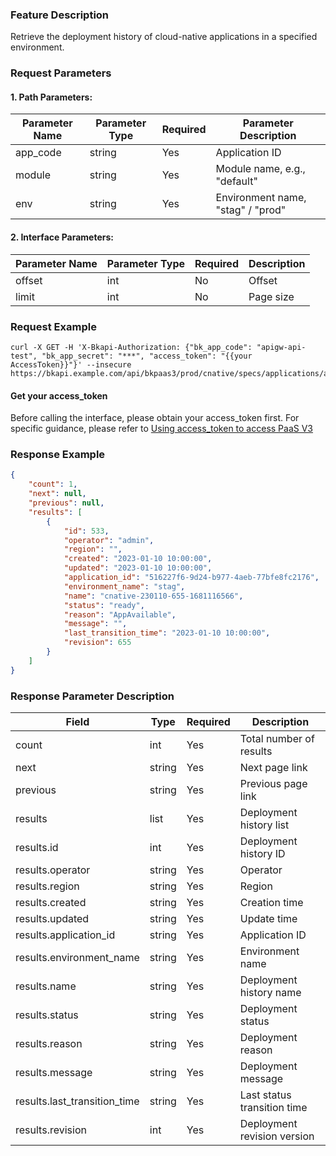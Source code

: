 ### Feature Description

Retrieve the deployment history of cloud-native applications in a specified environment.

### Request Parameters

#### 1. Path Parameters:

| Parameter Name | Parameter Type | Required | Parameter Description                |
| -------------- | -------------- | -------- | ------------------------------------ |
| app_code       | string         | Yes      | Application ID                       |
| module         | string         | Yes      | Module name, e.g., "default"         |
| env            | string         | Yes      | Environment name, "stag" / "prod"    |

#### 2. Interface Parameters:

| Parameter Name | Parameter Type | Required | Description |
| -------------- | -------------- | -------- | ----------- |
| offset         | int            | No       | Offset      |
| limit          | int            | No       | Page size   |



### Request Example

```
curl -X GET -H 'X-Bkapi-Authorization: {"bk_app_code": "apigw-api-test", "bk_app_secret": "***", "access_token": "{{your AccessToken}}"}' --insecure https://bkapi.example.com/api/bkpaas3/prod/cnative/specs/applications/appid1/modules/default/envs/prod/mres/deployments/
```

#### Get your access_token

Before calling the interface, please obtain your access_token first. For specific guidance, please refer to [Using access_token to access PaaS V3](https://bk.tencent.com/docs/markdown/PaaS3.0/topics/paas/access_token)

### Response Example

```json
{
    "count": 1,
    "next": null,
    "previous": null,
    "results": [
        {
            "id": 533,
            "operator": "admin",
            "region": "",
            "created": "2023-01-10 10:00:00",
            "updated": "2023-01-10 10:00:00",
            "application_id": "516227f6-9d24-b977-4aeb-77bfe8fc2176",
            "environment_name": "stag",
            "name": "cnative-230110-655-1681116566",
            "status": "ready",
            "reason": "AppAvailable",
            "message": "",
            "last_transition_time": "2023-01-10 10:00:00",
            "revision": 655
        }
    ]
}
```

### Response Parameter Description

| Field                     | Type   | Required | Description          |
| ------------------------- | ------ | -------- | -------------------- |
| count                     | int    | Yes      | Total number of results |
| next                      | string | Yes      | Next page link       |
| previous                  | string | Yes      | Previous page link   |
| results                   | list   | Yes      | Deployment history list |
| results.id                | int    | Yes      | Deployment history ID |
| results.operator          | string | Yes      | Operator             |
| results.region            | string | Yes      | Region               |
| results.created           | string | Yes      | Creation time        |
| results.updated           | string | Yes      | Update time          |
| results.application_id    | string | Yes      | Application ID       |
| results.environment_name  | string | Yes      | Environment name     |
| results.name              | string | Yes      | Deployment history name |
| results.status            | string | Yes      | Deployment status    |
| results.reason            | string | Yes      | Deployment reason    |
| results.message           | string | Yes      | Deployment message   |
| results.last_transition_time | string | Yes   | Last status transition time |
| results.revision          | int    | Yes      | Deployment revision version |